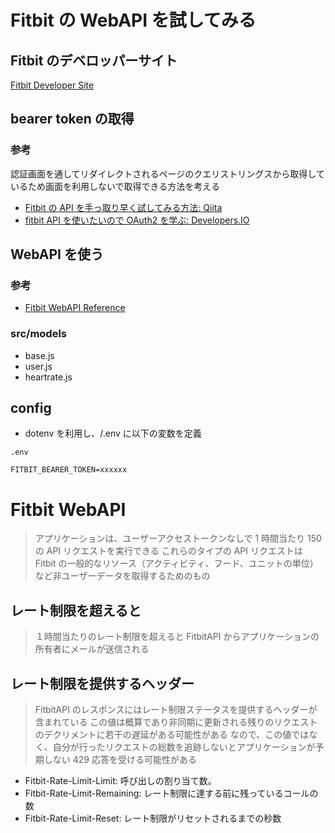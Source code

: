 # Fitbit の WebAPI を試してみる

## Fitbit のデベロッパーサイト

[Fitbit Developer Site](https://dev.fitbit.com/)

## bearer token の取得

### 参考

認証画面を通してリダイレクトされるページのクエリストリングスから取得しているため画面を利用しないで取得できる方法を考える

- [Fitbit の API を手っ取り早く試してみる方法: Qiita](https://qiita.com/makopo/items/32f41128c2e055cec68f)
- [fitbit API を使いたいので OAuth2 を学ぶ: Developers.IO](https://dev.classmethod.jp/articles/fitbit-oauth2/)

## WebAPI を使う

### 参考

- [Fitbit WebAPI Reference](https://dev.fitbit.com/build/reference/web-api/)

### src/models

- base.js
- user.js
- heartrate.js

## config

- dotenv を利用し、/.env に以下の変数を定義

`.env`

```
FITBIT_BEARER_TOKEN=xxxxxx
```

# Fitbit WebAPI

> アプリケーションは、ユーザーアクセストークンなしで 1 時間当たり 150 の API リクエストを実行できる
> これらのタイプの API リクエストは Fitbit の一般的なリソース（アクティビティ、フード、ユニットの単位）など非ユーザーデータを取得するためのもの

## レート制限を超えると

> １時間当たりのレート制限を超えると FitbitAPI からアプリケーションの所有者にメールが送信される

## レート制限を提供するヘッダー

> FitbitAPI のレスポンスにはレート制限ステータスを提供するヘッダーが含まれている
> この値は概算であり非同期に更新される残りのリクエストのデクリメントに若干の遅延がある可能性がある
> なので、この値ではなく、自分が行ったリクエストの総数を追跡しないとアプリケーションが予期しない 429 応答を受ける可能性がある

- Fitbit-Rate-Limit-Limit: 呼び出しの割り当て数。
- Fitbit-Rate-Limit-Remaining: レート制限に達する前に残っているコールの数
- Fitbit-Rate-Limit-Reset: レート制限がリセットされるまでの秒数
